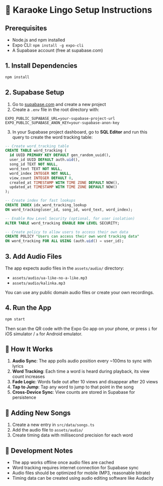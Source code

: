 # 🚀 Karaoke Lingo Setup Instructions

## Prerequisites

- Node.js and npm installed
- Expo CLI: `npm install -g expo-cli`
- A Supabase account (free at supabase.com)

## 1. Install Dependencies

```bash
npm install
```

## 2. Supabase Setup

1. Go to [supabase.com](https://supabase.com) and create a new project
2. Create a `.env` file in the root directory with:

```env
EXPO_PUBLIC_SUPABASE_URL=your-supabase-project-url
EXPO_PUBLIC_SUPABASE_ANON_KEY=your-supabase-anon-key
```

3. In your Supabase project dashboard, go to **SQL Editor** and run this query to create the word tracking table:

```sql
-- Create word_tracking table
CREATE TABLE word_tracking (
  id UUID PRIMARY KEY DEFAULT gen_random_uuid(),
  user_id UUID DEFAULT auth.uid(),
  song_id TEXT NOT NULL,
  word_text TEXT NOT NULL,
  word_index INTEGER NOT NULL,
  view_count INTEGER DEFAULT 0,
  created_at TIMESTAMP WITH TIME ZONE DEFAULT NOW(),
  updated_at TIMESTAMP WITH TIME ZONE DEFAULT NOW()
);

-- Create index for fast lookups
CREATE INDEX idx_word_tracking_lookup 
ON word_tracking(user_id, song_id, word_text, word_index);

-- Enable Row Level Security (optional, for user isolation)
ALTER TABLE word_tracking ENABLE ROW LEVEL SECURITY;

-- Create policy to allow users to access their own data
CREATE POLICY "Users can access their own word tracking data" 
ON word_tracking FOR ALL USING (auth.uid() = user_id);
```

## 3. Add Audio Files

The app expects audio files in the `assets/audio/` directory:
- `assets/audio/ua-like-no-a-like.mp3`
- `assets/audio/kalinka.mp3`

You can use any public domain audio files or create your own recordings.

## 4. Run the App

```bash
npm start
```

Then scan the QR code with the Expo Go app on your phone, or press `i` for iOS simulator / `a` for Android emulator.

## 🎵 How It Works

1. **Audio Sync**: The app polls audio position every ~100ms to sync with lyrics
2. **Word Tracking**: Each time a word is heard during playback, its view count increases
3. **Fade Logic**: Words fade out after 10 views and disappear after 20 views
4. **Tap to Jump**: Tap any word to jump to that point in the song
5. **Cross-Device Sync**: View counts are stored in Supabase for persistence

## 📝 Adding New Songs

1. Create a new entry in `src/data/songs.ts`
2. Add the audio file to `assets/audio/`
3. Create timing data with millisecond precision for each word

## 🔧 Development Notes

- The app works offline once audio files are cached
- Word tracking requires internet connection for Supabase sync
- Audio files should be optimized for mobile (MP3, reasonable bitrate)
- Timing data can be created using audio editing software like Audacity 